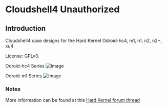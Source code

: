 # Cloudshell4 Unauthorized


## Introduction

Cloudshell4 case designs for the Hard Kernel Odroid-hc4, m1, n1, n2, n2+, xu4

License: GPLv3.

Odroid-hc4 Series
![Image](Cloudshell4_Series.gif)

Odroid-m1 Series
![Image](Cloudshell4_M_Series.gif)

### Notes

  More information can be found at this [Hard Kernel forum thread](https://forum.odroid.com/viewtopic.php?f=206&t=40769)

